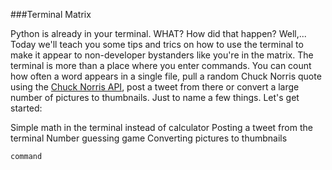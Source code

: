 ###Terminal Matrix

Python is already in your terminal. WHAT? How did that happen? Well,... 
Today we'll teach you some tips and trics on how to use the terminal to make it appear to non-developer bystanders like you're in the matrix. The terminal is more than a place where you enter commands. You can count how often a word appears in a single file, pull a random Chuck Norris quote using the [Chuck Norris API][1], post a tweet from there or convert a large number of pictures to thumbnails. Just to name a few things. Let's get started:

Simple math in the terminal instead of calculator
Posting a tweet from the terminal
Number guessing game
Converting pictures to thumbnails


```command```

[1]: http://www.icndb.com/api/